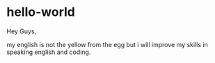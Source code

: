 # hello-world

Hey Guys, 

my english is not the yellow from the egg but i will improve my skills in speaking english and coding. 

